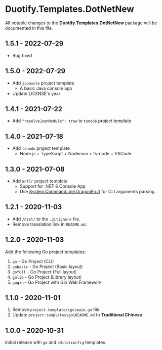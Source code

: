 # Duotify.Templates.DotNetNew

All notable changes to the **Duotify.Templates.DotNetNew** package will be documented in this file.

## 1.5.1 - 2022-07-29

- Bug fixed

## 1.5.0 - 2022-07-29

- Add `jconsole` project template
  - A basic Java console app
- Update LICENSE's year

## 1.4.1 - 2021-07-22

- Add `"resolveJsonModule": true` to `tsnode` project template

## 1.4.0 - 2021-07-18

- Add `tsnode` project template
  - Node.js + TypeScript + Nodemon + ts-node + VSCode

## 1.3.0 - 2021-07-08

- Add `antlr` project template
  - Support for .NET 6 Console App
  - Use [System.CommandLine.DragonFruit](https://www.nuget.org/packages/System.CommandLine.DragonFruit) for CLI arguments parsing.

## 1.2.1 - 2020-11-03

- Add `/dist/` to the `.gitignore` file.
- Remove translation link in `README.md`.

## 1.2.0 - 2020-11-03

Add the following Go project templates:

1. `go` - Go Project (CLI)
2. `gobasic` - Go Project (Basic layout)
3. `gofull` - Go Project (Full layout)
4. `golib` - Go Project (Library layout)
5. `gogin` - Go Project with Gin Web Framework

## 1.1.0 - 2020-11-01

1. Remove `project-templates\go\main.go` file.
2. Update `project-templates\go\README.md` to **Traditional Chinese**.

## 1.0.0 - 2020-10-31

Initial release with `go` and `editorconfig` templates.
